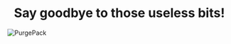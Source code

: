 <div align="center"><h1>Say goodbye to those useless bits!</h1></div>

![PurgePack](https://github.com/PurgePack/PurgePack/blob/main/logo.png?raw=true)
